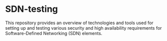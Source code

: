 # SDN-testing
This repository provides an overview of technologies and tools used for setting up and testing various security and high availability requirements for Software-Defined Networking (SDN) elements.
